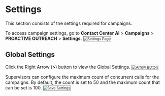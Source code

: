 # Settings

This section consists of the settings required for campaigns.

To access campaign settings, go to **Contact Center AI** > **Campaigns** > **PROACTIVE OUTREACH** > **Settings**.
<img src="../images/settings-main-page.png" alt="Settings Page" title="Settings Page" style="border: 1px solid gray; zoom:80%;">

## Global Settings

Click the Right Arrow (**>**) button to view the Global Settings.
<img src="../images/global-settings-arrow.png" alt="Arrow Button" title="Arrow Button" style="border: 1px solid gray; zoom:80%;">

Supervisors can configure the maximum count of concurrent calls for the campaigns. By default, the count is set to 50 and the maximum count that can be set is 100.
<img src="../images/global-settings-save.png" alt="Save Settings" title="Save Settings" style="border: 1px solid gray; zoom:80%;">